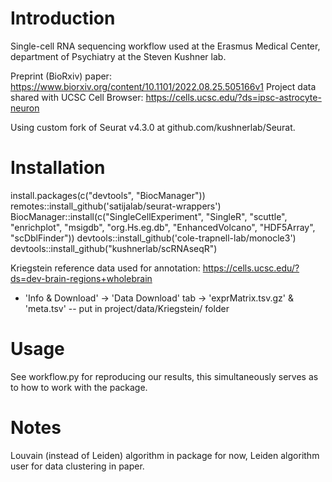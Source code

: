 # Introduction
Single-cell RNA sequencing workflow used at the Erasmus Medical Center, department of Psychiatry at the Steven Kushner lab. 

Preprint (BioRxiv) paper: https://www.biorxiv.org/content/10.1101/2022.08.25.505166v1
Project data shared with UCSC Cell Browser: https://cells.ucsc.edu/?ds=ipsc-astrocyte-neuron

Using custom fork of Seurat v4.3.0 at github.com/kushnerlab/Seurat.

# Installation
install.packages(c("devtools", "BiocManager"))
remotes::install_github('satijalab/seurat-wrappers')
BiocManager::install(c("SingleCellExperiment", "SingleR", "scuttle", "enrichplot", "msigdb", "org.Hs.eg.db", "EnhancedVolcano", "HDF5Array", "scDblFinder"))
devtools::install_github('cole-trapnell-lab/monocle3')
devtools::install_github("kushnerlab/scRNAseqR")

Kriegstein reference data used for annotation: https://cells.ucsc.edu/?ds=dev-brain-regions+wholebrain
- 'Info & Download' -> 'Data Download' tab -> 'exprMatrix.tsv.gz' & 'meta.tsv'
-- put in project/data/Kriegstein/ folder

# Usage
See workflow.py for reproducing our results, this simultaneously serves as to how to work with the package.

# Notes
Louvain (instead of Leiden) algorithm in package for now, Leiden algorithm user for data clustering in paper.
